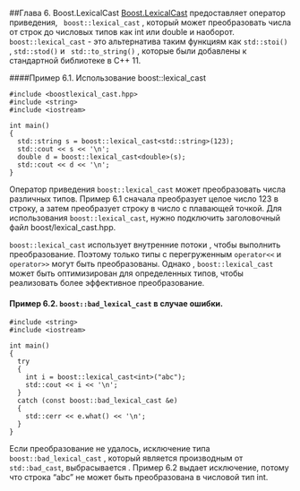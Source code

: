 ##Глава 6. Boost.LexicalCast[Boost.LexicalCast](http://www.boost.org/doc/libs/1_62_0/doc/html/boost_lexical_cast.html) предоставляет оператор приведения, ` boost::lexical_cast`  , который может преобразовать числа от строк до числовых типов как int или double и наоборот. `boost::lexical_cast` - это альтернатива таким функциям как `std::stoi()` , `std::stod()`  и ` std::to_string()`  , которые были добавлены к стандартной библиотеке в C++ 11.####Пример 6.1. Использование boost::lexical_cast``` 
#include <boostlexical_cast.hpp>#include <string>#include <iostream>int main(){  std::string s = boost::lexical_cast<std::string>(123);  std::cout << s << '\n';  double d = boost::lexical_cast<double>(s);  std::cout << d << '\n';}``` 

Оператор приведения `boost::lexical_cast` может преобразовать числа различных типов. Пример 6.1 сначала преобразует целое число 123 в строку, а затем преобразует строку в число с плавающей точкой. Для использования `boost::lexical_cast`, нужно подключить заголовочный файл boost/lexical_cast.hpp.`boost::lexical_cast` использует внутренние потоки , чтобы выполнить преобразование. Поэтому только типы с перегруженным `operator<<` и `operator>>` могут быть преобразованы. Однако , `boost::lexical_cast` может быть оптимизирован для определенных типов, чтобы реализовать более эффективное преобразование.#### Пример 6.2. `boost::bad_lexical_cast` в случае ошибки.```#include <boost/lexical_cast.hpp>#include <string>#include <iostream>int main(){  try  {    int i = boost::lexical_cast<int>("abc");    std::cout << i << '\n';  }  catch (const boost::bad_lexical_cast &e)  {    std::cerr << e.what() << '\n';  }}```Если преобразование не удалось, исключение типа `boost::bad_lexical_cast` , который является производным от `std::bad_cast`, выбрасывается . Пример 6.2 выдает исключение, потому что строка “abc” не может быть преобразована в числовой тип int.
